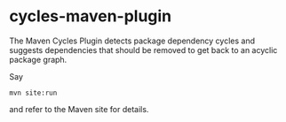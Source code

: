 cycles-maven-plugin
===================

The Maven Cycles Plugin detects package dependency cycles and suggests
dependencies that should be removed to get back to an acyclic package graph.

Say 

    mvn site:run

and refer to the Maven site for details.
